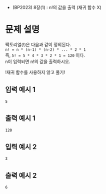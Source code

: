 - (BP2023) 8장(1) : n!의 값을 출력 (재귀 함수 X)

# 문제 설명
팩토리얼(!)은 다음과 같이 정의된다.  
```n! = n * (n-1) * (n-2) * ... * 2 * 1```  
즉, ```5! = 5 * 4 * 3 * 2 * 1 = 120``` 이다.  
n이 입력되면 n!의 값을 출력하시오.  

!재귀 함수를 사용하지 않고 풀기!

## 입력 예시 1
```
5
```

## 출력 예시 1
```
120
```

## 입력 예시 2
```
3
```

## 출력 예시 2
```
6
```
